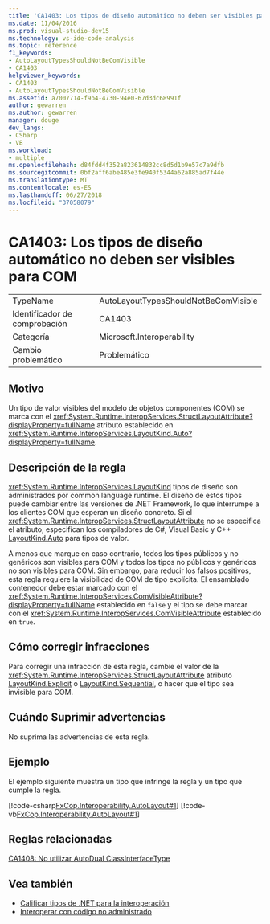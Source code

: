 ```yaml
---
title: 'CA1403: Los tipos de diseño automático no deben ser visibles para COM'
ms.date: 11/04/2016
ms.prod: visual-studio-dev15
ms.technology: vs-ide-code-analysis
ms.topic: reference
f1_keywords:
- AutoLayoutTypesShouldNotBeComVisible
- CA1403
helpviewer_keywords:
- CA1403
- AutoLayoutTypesShouldNotBeComVisible
ms.assetid: a7007714-f9b4-4730-94e0-67d3dc68991f
author: gewarren
ms.author: gewarren
manager: douge
dev_langs:
- CSharp
- VB
ms.workload:
- multiple
ms.openlocfilehash: d84fdd4f352a823614832cc8d5d1b9e57c7a9dfb
ms.sourcegitcommit: 0bf2aff6abe485e3fe940f5344a62a885ad7f44e
ms.translationtype: MT
ms.contentlocale: es-ES
ms.lasthandoff: 06/27/2018
ms.locfileid: "37058079"
---
```

# <a name="ca1403-auto-layout-types-should-not-be-com-visible"></a>CA1403: Los tipos de diseño automático no deben ser visibles para COM

|||
|-|-|
|TypeName|AutoLayoutTypesShouldNotBeComVisible|
|Identificador de comprobación|CA1403|
|Categoría|Microsoft.Interoperability|
|Cambio problemático|Problemático|

## <a name="cause"></a>Motivo

Un tipo de valor visibles del modelo de objetos componentes (COM) se marca con el <xref:System.Runtime.InteropServices.StructLayoutAttribute?displayProperty=fullName> atributo establecido en <xref:System.Runtime.InteropServices.LayoutKind.Auto?displayProperty=fullName>.

## <a name="rule-description"></a>Descripción de la regla

<xref:System.Runtime.InteropServices.LayoutKind> tipos de diseño son administrados por common language runtime. El diseño de estos tipos puede cambiar entre las versiones de .NET Framework, lo que interrumpe a los clientes COM que esperan un diseño concreto. Si el <xref:System.Runtime.InteropServices.StructLayoutAttribute> no se especifica el atributo, especifican los compiladores de C#, Visual Basic y C++ [LayoutKind.Auto](<xref:System.Runtime.InteropServices.LayoutKind.Auto>) para tipos de valor.

A menos que marque en caso contrario, todos los tipos públicos y no genéricos son visibles para COM y todos los tipos no públicos y genéricos no son visibles para COM. Sin embargo, para reducir los falsos positivos, esta regla requiere la visibilidad de COM de tipo explícita. El ensamblado contenedor debe estar marcado con el <xref:System.Runtime.InteropServices.ComVisibleAttribute?displayProperty=fullName> establecido en `false` y el tipo se debe marcar con el <xref:System.Runtime.InteropServices.ComVisibleAttribute> establecido en `true`.

## <a name="how-to-fix-violations"></a>Cómo corregir infracciones

Para corregir una infracción de esta regla, cambie el valor de la <xref:System.Runtime.InteropServices.StructLayoutAttribute> atributo [LayoutKind.Explicit](<xref:System.Runtime.InteropServices.LayoutKind.Explicit>) o [LayoutKind.Sequential](<xref:System.Runtime.InteropServices.LayoutKind.Sequential>), o hacer que el tipo sea invisible para COM.

## <a name="when-to-suppress-warnings"></a>Cuándo Suprimir advertencias

No suprima las advertencias de esta regla.

## <a name="example"></a>Ejemplo

El ejemplo siguiente muestra un tipo que infringe la regla y un tipo que cumple la regla.

[!code-csharp[FxCop.Interoperability.AutoLayout#1](../code-quality/codesnippet/CSharp/ca1403-auto-layout-types-should-not-be-com-visible_1.cs)]
[!code-vb[FxCop.Interoperability.AutoLayout#1](../code-quality/codesnippet/VisualBasic/ca1403-auto-layout-types-should-not-be-com-visible_1.vb)]

## <a name="related-rules"></a>Reglas relacionadas

[CA1408: No utilizar AutoDual ClassInterfaceType](../code-quality/ca1408-do-not-use-autodual-classinterfacetype.md)

## <a name="see-also"></a>Vea también

- [Calificar tipos de .NET para la interoperación](/dotnet/framework/interop/qualifying-net-types-for-interoperation)
- [Interoperar con código no administrado](/dotnet/framework/interop/index)